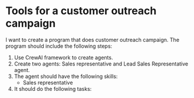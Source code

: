 # Tools for a customer outreach campaign

I want to create a program that does customer outreach campaign. The program should include the following steps:
1. Use CrewAI framework to create agents.
2. Create two agents: Sales representative and Lead Sales Representative agent.
3. The agent should have the following skills:
    - Sales representative
4. It should do the following tasks:    
